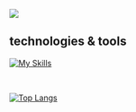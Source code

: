 ![](http://github-profile-summary-cards.vercel.app/api/cards/profile-details?username=TaMa-97&theme=graywhite)

## technologies & tools

[![My Skills](https://skillicons.dev/icons?i=html,css,sass,js,ts,astro,react,jquery,vue,nextjs,webpack,vite,babel,gulp,styledcomponents,emotion,bootstrap,materialui,tailwind,pug,wordpress,jest,md,powershell,redux,vercel,netlify,vscode,firebase,git,github,docker,figma,xd,ps,ai&theme=light&perline=9)](https://skillicons.dev)

<br>

[![Top Langs](https://github-readme-stats.vercel.app/api/top-langs/?username=TaMa-97&layout=pie&langs_count=15&hide_title=true&hide_border=true&bg_color=50,ACB6E5,74EBD5)](https://github.com/anuraghazra/github-readme-stats)

